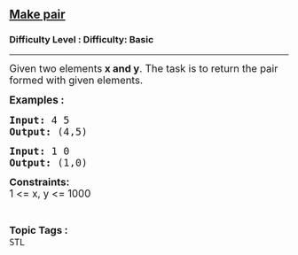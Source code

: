 <h2><a href="https://www.geeksforgeeks.org/problems/make-pair/1?page=2&category=Arrays,Mathematical,Strings,STL,Matrix,Map,prefix-sum,Merge%20Sort,Kadane&difficulty=Basic,Easy&status=solved,unsolved&sortBy=accuracy">Make pair</a></h2><h3>Difficulty Level : Difficulty: Basic</h3><hr><div class="problems_problem_content__Xm_eO"><p><span style="font-size: 18px;">Given two elements<strong> x and y</strong>. The task is to return the pair formed with given elements.</span></p>
<p><span style="font-size: 14pt;"><strong>Examples :</strong></span></p>
<pre><strong style="font-size: 18px;">Input:</strong><span style="font-size: 18px;"> 4 5 <br></span><span style="font-size: 18px;"><strong>Output: </strong>(4,5)<br></span></pre>
<pre><strong><span style="font-size: 18px;">Input:</span></strong><span style="font-size: 18px;"> 1 0<br><strong>Output: </strong>(1,0)</span></pre>
<p><span style="font-size: 18px;"><strong>Constraints:</strong><br>1 &lt;= x, y &lt;= 1000</span></p></div><br><p><span style=font-size:18px><strong>Topic Tags : </strong><br><code>STL</code>&nbsp;